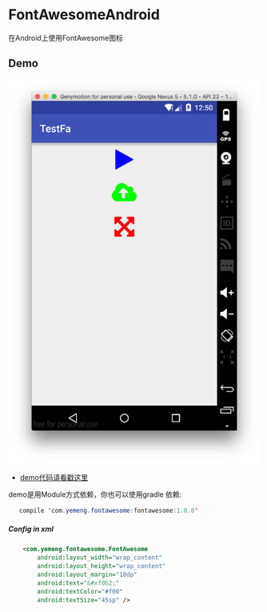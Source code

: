 FontAwesomeAndroid
==================

在Android上使用FontAwesome图标

## Demo
![](https://github.com/yemengsky/FontAwesomeAndroid/blob/master/demo.png)

- [demo代码请看戳这里](https://github.com/yemengsky/FontAwesomeAndroid/blob/master/app/src/main/res/layout/activity_main.xml)

demo是用Module方式依赖，你也可以使用gradle 依赖:
```java
   compile 'com.yemeng.fontawesome:fontawesome:1.0.0'
```


##### Config in xml

```xml
    <com.yemeng.fontawesome.FontAwesome
        android:layout_width="wrap_content"
        android:layout_height="wrap_content"
        android:layout_margin="10dp"
        android:text="&#xf0b2;"
        android:textColor="#f00"
        android:textSize="45sp" />
```


